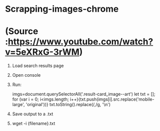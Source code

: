# Scrapping-images-chrome 
# (Source :https://www.youtube.com/watch?v=5eXRxG-3rWM)

1. Load search results page
2. Open console
3. Run:

    imgs=document.querySelectorAll('.result-card_image--art')
    let txt = [];
    for (var i = 0; i<imgs.length; i++){txt.push(imgs[i].src.replace('mobile-large', 'original'))}
    txt.toString().replace(/,/g, '\n')
    
4. Save output to a .txt 
5. wget -i (filename}.txt
